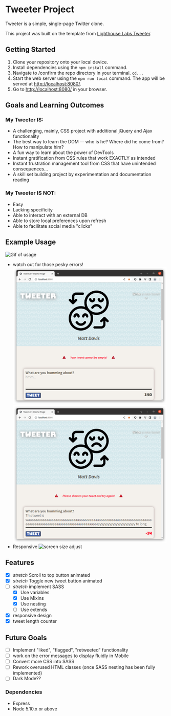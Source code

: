 # Tweeter Project

Tweeter is a simple, single-page Twitter clone.

This project was built on the template from [Lighthouse Labs Tweeter](https://github.com/lighthouse-labs/tweeter).

## Getting Started

1. Clone your repository onto your local device.
2. Install dependencies using the `npm install` command.
3. Navigate to /confirm the repo directory in your terminal. ```cd...```
4. Start the web server using the `npm run local` command. The app will be served at <http://localhost:8080/>.
5. Go to <http://localhost:8080/> in your browser.

## Goals and Learning Outcomes

### My Tweeter IS:
- A challenging, mainly, CSS project with additional jQuery and Ajax functionality  
- The best way to learn the DOM -- who is he? Where did he come from? How to manipulate him? 
- A fun way to learn about the power of DevTools
- Instant gratification from CSS rules that work EXACTLY as intended 
- Instant frustration management tool from CSS that have unintended consequences... 
- A skill set building project by experimentation and documentation reading

### My Tweeter IS NOT:
- Easy
- Lacking specificity
- Able to interact with an external DB
- Able to store local preferences upon refresh
- Able to facilitate social media "clicks"



## Example Usage

![Gif of usage](https://github.com/TeddyGavi/tweeter/blob/master/public/readme-imgs/tweeter.gif)
- watch out for those pesky errors!
![Errors](https://github.com/TeddyGavi/tweeter/blob/master/public/readme-imgs/error.png)
![Errors](https://github.com/TeddyGavi/tweeter/blob/master/public/readme-imgs/error1.png)
- Responsive
![screen size adjust](https://github.com/TeddyGavi/tweeter/blob/master/public/readme-imgs/tweeter-responsive.gif)



## Features
- [x] *stretch* Scroll to top button animated
- [x] *stretch* Toggle new tweet button animated
- [ ] *stretch* implement SASS
  - [x] Use variables
  - [x] Use Mixins
  - [x] Use nesting
  - [ ] Use extends 
- [x] responsive design
- [x] tweet length counter

## Future Goals
- [ ] Implement "liked", "flagged", "retweeted" functionality
- [ ] work on the error messages to display fluidly in Mobile
- [ ] Convert more CSS into SASS
- [ ] Rework overused HTML classes (once SASS nesting has been fully implemented)
- [ ] Dark Mode??

### Dependencies

- Express
- Node 5.10.x or above
